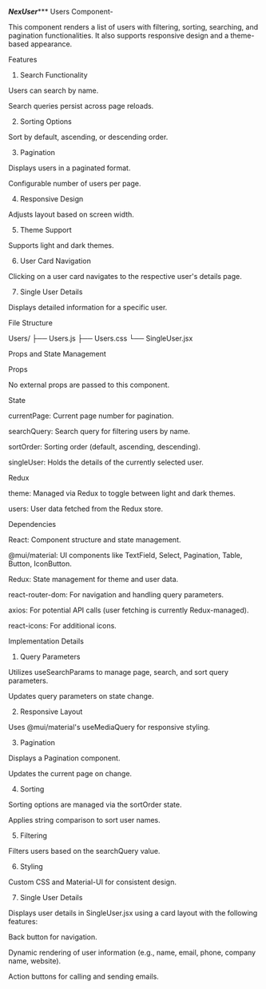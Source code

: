 
*************NexUser****************
Users Component-

This component renders a list of users with filtering, sorting, searching, and pagination functionalities. It also supports responsive design and a theme-based appearance.

Features

1. Search Functionality

Users can search by name.

Search queries persist across page reloads.

2. Sorting Options

Sort by default, ascending, or descending order.

3. Pagination

Displays users in a paginated format.

Configurable number of users per page.

4. Responsive Design

Adjusts layout based on screen width.

5. Theme Support

Supports light and dark themes.

6. User Card Navigation

Clicking on a user card navigates to the respective user's details page.

7. Single User Details

Displays detailed information for a specific user.

File Structure

Users/
├── Users.js
├── Users.css
└── SingleUser.jsx

Props and State Management

Props

No external props are passed to this component.

State

currentPage: Current page number for pagination.

searchQuery: Search query for filtering users by name.

sortOrder: Sorting order (default, ascending, descending).

singleUser: Holds the details of the currently selected user.

Redux

theme: Managed via Redux to toggle between light and dark themes.

users: User data fetched from the Redux store.

Dependencies

React: Component structure and state management.

@mui/material: UI components like TextField, Select, Pagination, Table, Button, IconButton.

Redux: State management for theme and user data.

react-router-dom: For navigation and handling query parameters.

axios: For potential API calls (user fetching is currently Redux-managed).

react-icons: For additional icons.

Implementation Details

1. Query Parameters

Utilizes useSearchParams to manage page, search, and sort query parameters.

Updates query parameters on state change.

2. Responsive Layout

Uses @mui/material's useMediaQuery for responsive styling.

3. Pagination

Displays a Pagination component.

Updates the current page on change.

4. Sorting

Sorting options are managed via the sortOrder state.

Applies string comparison to sort user names.

5. Filtering

Filters users based on the searchQuery value.

6. Styling

Custom CSS and Material-UI for consistent design.

7. Single User Details

Displays user details in SingleUser.jsx using a card layout with the following features:

Back button for navigation.

Dynamic rendering of user information (e.g., name, email, phone, company name, website).

Action buttons for calling and sending emails.
